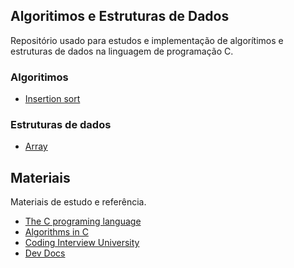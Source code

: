 ## Algoritimos e Estruturas de Dados

Repositório usado para estudos e implementação de algorítimos e estruturas de dados na linguagem de programação C.

### Algoritimos

- [Insertion sort](algorithms/insertion_sort.md)

### Estruturas de dados

- [Array](data_structures/array.md)

## Materiais

Materiais de estudo e referência.

- [The C programing language](https://www.amazon.com/Programming-Language-PROGRAMMING-LANG-_p2-ebook/dp/B009ZUZ9FW?language=pt_BR)
- [Algorithms in C](https://www.amazon.com/Algorithms-Parts-1-5-Bundle-Fundamentals/dp/0201756080)
- [Coding Interview University](https://github.com/jwasham/coding-interview-university)
- [Dev Docs](https://devdocs.io/c/)